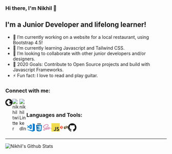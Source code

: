 ### Hi there, I'm Nikhil 👋

## I'm a Junior Developer and lifelong learner!

- 🔭 I’m currently working on a website for a local restaurant, using Bootstrap 4.5!
- 🌱 I’m currently learning Javascript and Tailwind CSS.
- 👯 I’m looking to collaborate with other junior developers and/or designers.
- 🥅 2020 Goals: Contribute to Open Source projects and build with Javascript Frameworks.
- ⚡ Fun fact: I love to read and play guitar.

### Connect with me:

[<img align="left" alt="nikhil-k.dev" width="22px" src="https://raw.githubusercontent.com/iconic/open-iconic/master/svg/globe.svg" />][website]
[<img align="left" alt="nikhil twitter" width="22px" src="https://cdn.jsdelivr.net/npm/simple-icons@v3/icons/twitter.svg" />][twitter]
[<img align="left" alt="nikhil LinkedIn" width="22px" src="https://cdn.jsdelivr.net/npm/simple-icons@v3/icons/linkedin.svg" />][linkedin]

<br />

### Languages and Tools:

<img align="left" alt="Visual Studio Code" width="26px" src="https://raw.githubusercontent.com/github/explore/80688e429a7d4ef2fca1e82350fe8e3517d3494d/topics/visual-studio-code/visual-studio-code.png" />
<img align="left" alt="CSS3" width="26px" src="https://raw.githubusercontent.com/github/explore/80688e429a7d4ef2fca1e82350fe8e3517d3494d/topics/css/css.png" />
<img align="left" alt="Sass" width="26px" src="https://raw.githubusercontent.com/github/explore/80688e429a7d4ef2fca1e82350fe8e3517d3494d/topics/sass/sass.png" />
<img align="left" alt="JavaScript" width="26px" src="https://raw.githubusercontent.com/github/explore/80688e429a7d4ef2fca1e82350fe8e3517d3494d/topics/javascript/javascript.png" />
<img align="left" alt="Git" width="26px" src="https://raw.githubusercontent.com/github/explore/80688e429a7d4ef2fca1e82350fe8e3517d3494d/topics/git/git.png"/>
<img align="left" alt="GitHub" width="26px" src="https://raw.githubusercontent.com/github/explore/78df643247d429f6cc873026c0622819ad797942/topics/github/github.png"/>

<br />
<br />


---

<img align="left" alt="Nikhil's Github Stats" src="https://github-readme-stats.vercel.app/api?username=nikldev0&show_icons=true&hide_border=true" />

[website]: https://nikhil-k.dev/
[twitter]: https://twitter.com/nikl_0
[linkedin]: https://www.linkedin.com/in/nikhil-ka/
